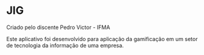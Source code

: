 # JIG
Criado pelo discente Pedro Victor - IFMA
  
  
Este aplicativo foi desenvolvido para aplicação da gamificação em um setor de tecnologia da informação de uma empresa.
  
  
